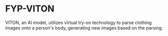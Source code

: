 # FYP-VITON
VITON, an AI model, utilizes virtual try-on technology to parse clothing images onto a person's body, generating new images based on the parsing.

